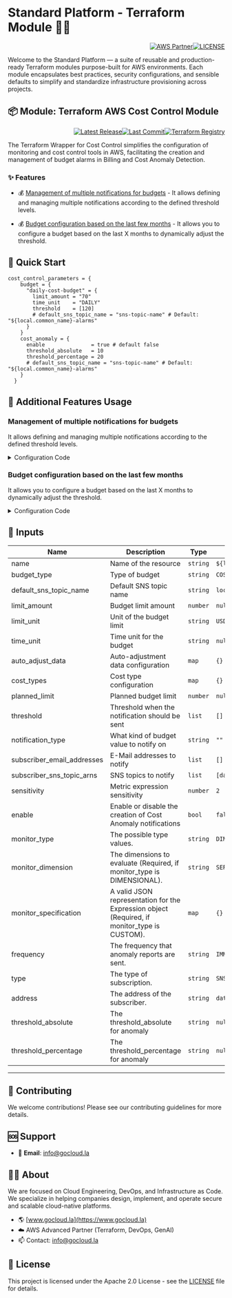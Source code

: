# Standard Platform - Terraform Module 🚀🚀
<p align="right"><a href="https://partners.amazonaws.com/partners/0018a00001hHve4AAC/GoCloud"><img src="https://img.shields.io/badge/AWS%20Partner-Advanced-orange?style=for-the-badge&logo=amazonaws&logoColor=white" alt="AWS Partner"/></a><a href="LICENSE"><img src="https://img.shields.io/badge/License-Apache%202.0-green?style=for-the-badge&logo=apache&logoColor=white" alt="LICENSE"/></a></p>

Welcome to the Standard Platform — a suite of reusable and production-ready Terraform modules purpose-built for AWS environments.
Each module encapsulates best practices, security configurations, and sensible defaults to simplify and standardize infrastructure provisioning across projects.

## 📦 Module: Terraform AWS Cost Control Module
<p align="right"><a href="https://github.com/gocloudLa/terraform-aws-wrapper-cost-control/releases/latest"><img src="https://img.shields.io/github/v/release/gocloudLa/terraform-aws-wrapper-cost-control.svg?style=for-the-badge" alt="Latest Release"/></a><a href=""><img src="https://img.shields.io/github/last-commit/gocloudLa/terraform-aws-wrapper-cost-control.svg?style=for-the-badge" alt="Last Commit"/></a><a href="https://registry.terraform.io/modules/gocloudLa/wrapper-cost-control/aws"><img src="https://img.shields.io/badge/Terraform-Registry-7B42BC?style=for-the-badge&logo=terraform&logoColor=white" alt="Terraform Registry"/></a></p>
The Terraform Wrapper for Cost Control simplifies the configuration of monitoring and cost control tools in AWS, facilitating the creation and management of budget alarms in Billing and Cost Anomaly Detection.

### ✨ Features

- 💰 [Management of multiple notifications for budgets](#management-of-multiple-notifications-for-budgets) - It allows defining and managing multiple notifications according to the defined threshold levels.

- 💰 [Budget configuration based on the last few months](#budget-configuration-based-on-the-last-few-months) - It allows you to configure a budget based on the last X months to dynamically adjust the threshold.




## 🚀 Quick Start
```hcl
cost_control_parameters = {
    budget = {
      "daily-cost-budget" = {
        limit_amount = "70"
        time_unit    = "DAILY"
        threshold    = [120]
        # default_sns_topic_name = "sns-topic-name" # Default: "${local.common_name}-alarms"
      }
    }
    cost_anomaly = {
      enable               = true # default false
      threshold_absolute   = 10
      threshold_percentage = 20
      # default_sns_topic_name = "sns-topic-name" # Default: "${local.common_name}-alarms"
    }
  }
```


## 🔧 Additional Features Usage

### Management of multiple notifications for budgets
It allows defining and managing multiple notifications according to the defined threshold levels.


<details><summary>Configuration Code</summary>

```hcl
budget = {
      "monthly-cost-budget" = {
        limit_amount               = "2100"
        time_unit                  = "MONTHLY"
        threshold                  = [105, 120]
      }
}
```


</details>


### Budget configuration based on the last few months
It allows you to configure a budget based on the last X months to dynamically adjust the threshold.


<details><summary>Configuration Code</summary>

```hcl
budget = {
      "dynamic-monthly-budget" = {
        time_unit = "MONTHLY"
        auto_adjust_data = {
          budget_adjustment_period = 6
        }
        notification_type          = "ACTUAL"
        threshold                  = [110]
      }
}
```


</details>




## 📑 Inputs
| Name                       | Description                                                                                  | Type     | Default                            | Required |
| -------------------------- | -------------------------------------------------------------------------------------------- | -------- | ---------------------------------- | -------- |
| name                       | Name of the resource                                                                         | `string` | `${local.common_name}-${each.key}` | no       |
| budget_type                | Type of budget                                                                               | `string` | `COST`                             | no       |
| default_sns_topic_name     | Default SNS topic name                                                                       | `string` | `local.default_sns_topic_name`     | no       |
| limit_amount               | Budget limit amount                                                                          | `number` | `null`                             | no       |
| limit_unit                 | Unit of the budget limit                                                                     | `string` | `USD`                              | no       |
| time_unit                  | Time unit for the budget                                                                     | `string` | `null`                             | no       |
| auto_adjust_data           | Auto-adjustment data configuration                                                           | `map`    | `{}`                               | no       |
| cost_types                 | Cost type configuration                                                                      | `map`    | `{}`                               | no       |
| planned_limit              | Planned budget limit                                                                         | `number` | `null`                             | no       |
| threshold                  | Threshold when the notification should be sent                                               | `list`   | `[]`                               | no       |
| notification_type          | What kind of budget value to notify on                                                       | `string` | `""`                               | no       |
| subscriber_email_addresses | E-Mail addresses to notify                                                                   | `list`   | `[]`                               | no       |
| subscriber_sns_topic_arns  | SNS topics to notify                                                                         | `list`   | `[data.aws_sns_topic.alerts.arn]`  | no       |
| sensitivity                | Metric expression sensitivity                                                                | `number` | `2`                                | no       |
| enable                     | Enable or disable the creation of Cost Anomaly notifications                                 | `bool`   | `false`                            | no       |
| monitor_type               | The possible type values.                                                                    | `string` | `DIMENSIONAL`                      | no       |
| monitor_dimension          | The dimensions to evaluate (Required, if monitor_type is DIMENSIONAL).                       | `string` | `SERVICE`                          | no       |
| monitor_specification      | A valid JSON representation for the Expression object (Required, if monitor_type is CUSTOM). | `map`    | `{}`                               | no       |
| frequency                  | The frequency that anomaly reports are sent.                                                 | `string` | `IMMEDIATE`                        | no       |
| type                       | The type of subscription.                                                                    | `string` | `SNS`                              | no       |
| address                    | The address of the subscriber.                                                               | `string` | `data.aws_sns_topic.alerts.arn`    | no       |
| threshold_absolute         | The threshold_absolute for anomaly                                                           | `string` | `null`                             | no       |
| threshold_percentage       | The threshold_percentage for anomaly                                                         | `string` | `null`                             | no       |








---

## 🤝 Contributing
We welcome contributions! Please see our contributing guidelines for more details.

## 🆘 Support
- 📧 **Email**: info@gocloud.la

## 🧑‍💻 About
We are focused on Cloud Engineering, DevOps, and Infrastructure as Code.
We specialize in helping companies design, implement, and operate secure and scalable cloud-native platforms.
- 🌎 [www.gocloud.la](https://www.gocloud.la)
- ☁️ AWS Advanced Partner (Terraform, DevOps, GenAI)
- 📫 Contact: info@gocloud.la

## 📄 License
This project is licensed under the Apache 2.0 License - see the [LICENSE](LICENSE) file for details. 